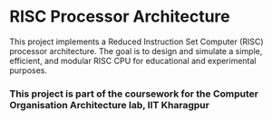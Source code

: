 # RISC Processor Architecture

This project implements a Reduced Instruction Set Computer (RISC) processor architecture. The goal is to design and simulate a simple, efficient, and modular RISC CPU for educational and experimental purposes.

### This project is part of the coursework for the Computer Organisation Architecture lab, IIT Kharagpur
